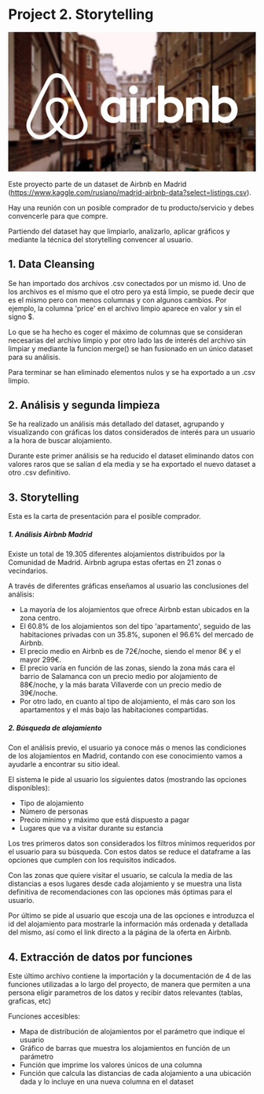 # Project 2. Storytelling

![Screenshot](input/Airbnb-Madrid-01.png)

Este proyecto parte de un dataset de Airbnb en Madrid (https://www.kaggle.com/rusiano/madrid-airbnb-data?select=listings.csv). 

Hay una reunión con un posible comprador de tu producto/servicio y debes convencerle para que compre.

Partiendo del dataset hay que limpiarlo, analizarlo, aplicar gráficos y mediante la técnica del storytelling convencer al usuario.

## 1. Data Cleansing
Se han importado dos archivos .csv conectados por un mismo id. Uno de los archivos es el mismo que el otro pero ya está limpio, se puede decir que es el mismo pero con menos columnas y con algunos cambios. Por ejemplo, la columna 'price' en el archivo limpio aparece en valor y sin el signo $. 

Lo que se ha hecho es coger el máximo de columnas que se consideran necesarias del archivo limpio y por otro lado las de interés del archivo sin limpiar y mediante la funcion merge() se han fusionado en un único dataset para su análisis.

Para terminar se han eliminado elementos nulos y se ha exportado a un .csv limpio.

## 2. Análisis y segunda limpieza
Se ha realizado un análisis más detallado del dataset, agrupando y visualizando con gráficas los datos considerados de interés para un usuario a la hora de buscar alojamiento.

Durante este primer análisis se ha reducido el dataset eliminando datos con valores raros que se salían d ela media y se ha exportado el nuevo dataset a otro .csv definitivo.

## 3. Storytelling
Esta es la carta de presentación para el posible comprador.

##### 1. Análisis Airbnb Madrid
Existe un total de 19.305 diferentes alojamientos distribuidos por la Comunidad de Madrid. Airbnb agrupa estas ofertas en 21 zonas o vecindarios.

A través de diferentes gráficas enseñamos al usuario las conclusiones del análisis:
- La mayoría de los alojamientos que ofrece Airbnb estan ubicados en la zona centro.
- El 60.8% de los alojamientos son del tipo 'apartamento', seguido de las habitaciones privadas con un 35.8%, suponen el 96.6% del mercado de Airbnb.
- El precio medio en Airbnb es de 72€/noche, siendo el menor 8€ y el mayor 299€.
- El precio varía en función de las zonas, siendo la zona más cara el barrio de Salamanca con un precio medio por alojamiento de 88€/noche, y la más barata Villaverde con un precio medio de 39€/noche.
- Por otro lado, en cuanto al tipo de alojamiento, el más caro son los apartamentos y el más bajo las habitaciones compartidas.

##### 2. Búsqueda de alojamiento
Con el análisis previo, el usuario ya conoce más o menos las condiciones de los alojamientos en Madrid, contando con ese conocimiento vamos a ayudarle a encontrar su sitio ideal.

El sistema le pide al usuario los siguientes datos (mostrando las opciones disponibles):
- Tipo de alojamiento
- Número de personas
- Precio mínimo y máximo que está dispuesto a pagar
- Lugares que va a visitar durante su estancia

Los tres primeros datos son considerados los filtros mínimos requeridos por el usuario para su búsqueda. Con estos datos se reduce el dataframe a las opciones que cumplen con los requisitos indicados.

Con las zonas que quiere visitar el usuario, se calcula la media de las distancias a esos lugares desde cada alojamiento y se muestra una lista definitiva de recomendaciones con las opciones más óptimas para el usuario.

Por último se pide al usuario que escoja una de las opciones e introduzca el id del alojamiento para mostrarle la información más ordenada y detallada del mismo, así como el link directo a la página de la oferta en Airbnb.

## 4. Extracción de datos por funciones

Este último archivo contiene la importación y la documentación de 4 de las funciones utilizadas a lo largo del proyecto, de manera que permiten a una persona eligir parametros de los datos y recibir datos relevantes (tablas, graficas, etc)

Funciones accesibles:
- Mapa de distribución de alojamientos por el parámetro que indique el usuario
- Gráfico de barras que muestra los alojamientos en función de un parámetro
- Función que imprime los valores únicos de una columna
- Función que calcula las distancias de cada alojamiento a una ubicación dada y lo incluye en una nueva columna en el dataset






